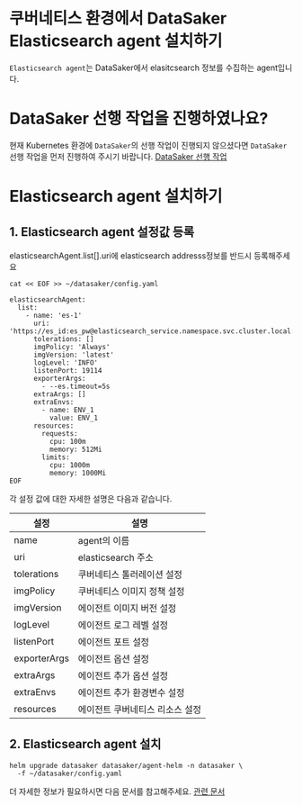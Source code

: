 # 쿠버네티스 환경에서 DataSaker Elasticsearch agent 설치하기

`Elasticsearch agent`는 DataSaker에서 elasitcsearch 정보를 수집하는 agent입니다.

# DataSaker 선행 작업을 진행하였나요?
현재 Kubernetes 환경에 `DataSaker`의 선행 작업이 진행되지 않으셨다면 `DataSaker` 선행 작업을 먼저 진행하여 주시기 바랍니다. [DataSaker 선행 작업](README.md)

# Elasticsearch agent 설치하기
## 1. Elasticsearch agent 설정값 등록
elasticsearchAgent.list[].uri에 elasticsearch addresss정보를 반드시 등록해주세요
```shell
cat << EOF >> ~/datasaker/config.yaml

elasticsearchAgent:
  list:
    - name: 'es-1'
      uri: 'https://es_id:es_pw@elasticsearch_service.namespace.svc.cluster.local:9200'
      tolerations: []
      imgPolicy: 'Always'
      imgVersion: 'latest'
      logLevel: 'INFO'
      listenPort: 19114
      exporterArgs:
        - --es.timeout=5s
      extraArgs: []
      extraEnvs:
        - name: ENV_1
          value: ENV_1
      resources:
        requests:
          cpu: 100m
          memory: 512Mi
        limits:
          cpu: 1000m
          memory: 1000Mi
EOF
```

각 설정 값에 대한 자세한 설명은 다음과 같습니다.

| 설정           | 설명                |
|--------------|-------------------|
| name         | agent의 이름         |
| uri          | elasticsearch 주소  |
| tolerations  | 쿠버네티스 톨러레이션 설정    |
| imgPolicy    | 쿠버네티스 이미지 정책 설정   |
| imgVersion   | 에이전트 이미지 버전 설정    |
| logLevel     | 에이전트 로그 레벨 설정     |
| listenPort   | 에이전트 포트 설정        |
| exporterArgs | 에이전트 옵션 설정        |
| extraArgs    | 에이전트 추가 옵션 설정     |
| extraEnvs    | 에이전트 추가 환경변수 설정   |
| resources    | 에이전트 쿠버네티스 리소스 설정 |

## 2. Elasticsearch agent 설치
```shell
helm upgrade datasaker datasaker/agent-helm -n datasaker \
  -f ~/datasaker/config.yaml
```

더 자세한 정보가 필요하시면 다음 문서를 참고해주세요. [관련 문서](../../../../../settings/dsk-elasticsearch-agent/settings.md)
